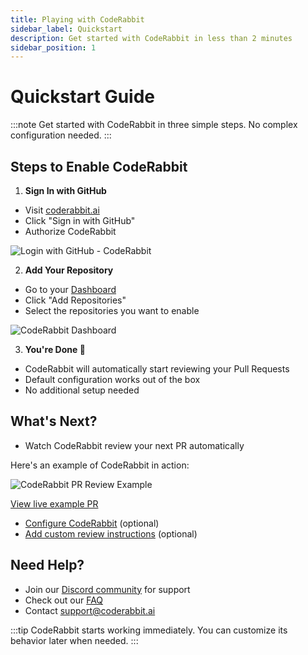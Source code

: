 ```yaml
---
title: Playing with CodeRabbit
sidebar_label: Quickstart
description: Get started with CodeRabbit in less than 2 minutes
sidebar_position: 1
---
```


# Quickstart Guide

:::note
Get started with CodeRabbit in three simple steps. No complex configuration needed.
:::

## Steps to Enable CodeRabbit

1. **Sign In with GitHub**

- Visit [coderabbit.ai](https://coderabbit.ai)
- Click "Sign in with GitHub"
- Authorize CodeRabbit

![Login with GitHub - CodeRabbit](/img/getting-started/login-with-github.png)

2. **Add Your Repository**

- Go to your [Dashboard](https://app.coderabbit.ai/dashboard)
- Click "Add Repositories"
- Select the repositories you want to enable

![CodeRabbit Dashboard](/img/getting-started/coderabbit-dashboard.png)

3. **You're Done 🎉**

- CodeRabbit will automatically start reviewing your Pull Requests
- Default configuration works out of the box
- No additional setup needed

## What's Next?

- Watch CodeRabbit review your next PR automatically

Here's an example of CodeRabbit in action:

![CodeRabbit PR Review Example](/img/getting-started/pr-example.png)

[View live example PR](https://github.com/tyaga001/devtoolsacademy/pull/39)

- [Configure CodeRabbit](/getting-started/configure-coderabbit) (optional)
- [Add custom review instructions](/guides/review-instructions) (optional)

## Need Help?

- Join our [Discord community](https://discord.gg/coderabbit) for support
- Check out our [FAQ](/faq)
- Contact [support@coderabbit.ai](mailto:support@coderabbit.ai)

:::tip
CodeRabbit starts working immediately. You can customize its behavior later when needed.
:::
